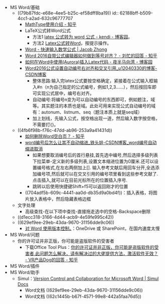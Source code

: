 - MS Word/基础
	- ((79b87fdc-e68e-4ee5-b25c-ef58dff8ba19))
	  id:: 62188bff-b509-4cc1-a2ad-632c96777707
		- [MathType使用介绍 - 知乎](https://zhuanlan.zhihu.com/p/427392956)
		- LaTeX公式转Word公式
			- 方法1 [latex 公式转为 word 公式 - kendi - 博客园](https://www.cnblogs.com/da-liny/p/10968238.html)。
			- 方法2 [Latex公式转Word](http://web.xiaoyv.top/web/LatexToMathML)，按提示操作。
		- [Word - 快速输入数学公式 | Jacob Zhong](https://zyxin.xyz/blog/2017-08/WordMath)
		- [Word 2016自带公式编辑器如何做到等号对齐？ - 刘忙的回答 - 知乎](https://www.zhihu.com/question/42837433/answer/94929570)
		- [如何在Word中使用(Aurora)插入Latex代码 - 夜半马向湾 - 博客园](https://www.cnblogs.com/Lisamon/p/11162697.html)
		- [Word2016公式设置自动编号右对齐和交叉引用_u12040330的博客-CSDN博客](https://blog.csdn.net/u12040330/article/details/88180421)
			- 整体思路:输入完latex公式要按空格确定，紧接着在公式输入框输入\#n（n为自己指定的公式编号，例如1,2,3……），然后按回车即可实现公式居中，编号右对齐。
			- 自动编号:将编号n变为可以自动编号的东西即可，例如题注，域等。其实题注的本质也是域。此处可用来实现公式自动编号的域有：autonum、listnum、seq（题注本质上就是seq域）
			- 加上划线，先输入公式，按空格出现一道，然后输入数字按空格，不需要打{}。
	- ((4fb6f98b-f76c-47dd-ab96-253a9a41431d))
		- [如何删除Word空白页？ - 知乎](https://www.zhihu.com/question/393226815/answer/1220486734)
		- [word编号后怎么让其不自动缩进_铁头娃-CSDN博客_word编号自动缩进取消](https://blog.csdn.net/qq_40541268/article/details/90703114)
			- 如果想要取消编号后的首行悬挂,首先选中编号,然后选择多级列表下拉菜单-定义新的多级列表,设置文本缩进位置为0厘米.还可以设置编号格式,在左右两侧加上[].
			  输入参考文献后用回车分开,全选添加编号项,然后就可以在交叉引用的编号项里看到这些参考文献了.点击插入,就可以在目前光标所在的位置插入序号.
			- 跳转以后使用快捷键Shift+f5可以返回刚才的位置
		- ((704adf5b-609c-4441-aa0d-db35d9a0bd4f))：插入表格，将图片放入表格中，然后隐藏表格边框
	- 文字处理
		- 高级查找-在以下项中查找-直接拖走选中的空格-Backspace删除
	- ((d1ecc318-3166-4d44-acb9-4e59fe995c42))
	- ((629ef9ee-29eb-43da-9670-31156dde9c06))
		- [对 Word 使用版本控制。](https://support.microsoft.com/zh-cn/office/%E5%AF%B9-word-%E4%BD%BF%E7%94%A8%E7%89%88%E6%9C%AC%E6%8E%A7%E5%88%B6-46b4d23f-b032-4837-94ab-746de8fbe6ec)：OneDrive 或 SharePoint，在国内速度太慢
- MS Word/问题
	- 你的许可证并非正版，你可能是盗版软件的受害者
		- 下载Office Tool Plus：[你的许可证并非正版，你可能是盗版软件的受害者,此问题怎么解决，请有解决过的大佬提供方法，激活软件无效？ - VR产品Dog的回答 - 知乎](https://www.zhihu.com/question/486495819/answer/2382319712)
- MS Word/插件
- MS Word/助手
	- Simul：[Version Control and Collaboration for Microsoft Word | Simul Docs](https://www.simuldocs.com/)
		- Word文档 ((629ef9ee-29eb-43da-9670-31156dde9c06))
		- Word文档 ((62c1445b-b67f-4571-99e8-442a5faa76d5))